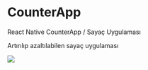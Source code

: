 # CounterApp
React Native CounterApp / Sayaç Uygulaması

Artırılıp azaltılabilen sayaç uygulaması

<img src="https://github.com/ylmzumut/CounterApp/blob/master/CounterApp.png"  style="height=100px;"/>
